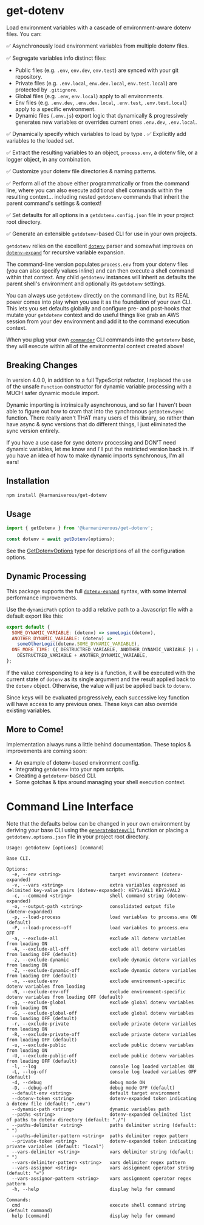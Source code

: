 # get-dotenv

Load environment variables with a cascade of environment-aware dotenv files. You can:

✅ Asynchronously load environment variables from multiple dotenv files.

✅ Segregate variables info distinct files:

- Public files (e.g. `.env`, `env.dev`, `env.test`) are synced with your git repository.
- Private files (e.g. `.env.local`, `env.dev.local`, `env.test.local`) are protected by `.gitignore`.
- Global files (e.g. `.env`, `env.local`) apply to all environments.
- Env files (e.g. `.env.dev`, `.env.dev.local`, `.env.test`, `.env.test.local`) apply to a specific environment.
- Dynamic files (`.env.js`) export logic that dynamically & progressively generates new variables or overrides current ones `.env.dev`, `.env.local`.

✅ Dynamically specify which variables to load by type
.
✅ Explicitly add variables to the loaded set.

✅ Extract the resulting variables to an object, `process.env`, a dotenv file, or a logger object, in any combination.

✅ Customize your dotenv file directories & naming patterns.

✅ Perform all of the above either programmatically or from the command line, where you can also execute additional shell commands within the resulting context... including nested `getdotenv` commands that inherit the parent command's settings & context!

✅ Set defaults for all options in a `getdotenv.config.json` file in your project root directory.

✅ Generate an extensible `getdotenv`-based CLI for use in your own projects.

`getdotenv` relies on the excellent [`dotenv`](https://www.npmjs.com/package/dotenv) parser and somewhat improves on [`dotenv-expand`](https://www.npmjs.com/package/dotenv-expand) for recursive variable expansion.

The command-line version populates `process.env` from your dotenv files (you can also specify values inline) and can then execute a shell command within that context. Any child `getdotenv` instances will inherit as defaults the parent shell's environment and optionally its `getdotenv` settings.

You can always use `getdotenv` directly on the command line, but its REAL power comes into play when you use it as the foundation of your own CLI. This lets you set defaults globally and configure pre- and post-hooks that mutate your `getdotenv` context and do useful things like grab an AWS session from your dev environment and add it to the command execution context.

When you plug your own [`commander`](https://www.npmjs.com/package/commander) CLI commands into the `getdotenv` base, they will execute within all of the environmental context created above!

## Breaking Changes

In version 4.0.0, in addition to a full TypeScript refactor, I replaced the use of the unsafe `Function` constructor for dynamic variable processing with a MUCH safer dynamic module import.

Dynamic importing is intrinsically asynchronous, and so far I haven't been able to figure out how to cram that into the synchronous `getDotenvSync` function. There really aren't THAT many users of this library, so rather than have async & sync versions that do different things, I just eliminated the sync version entirely.

If you have a use case for sync dotenv processing and DON'T need dynamic variables, let me know and I'll put the restricted version back in. If you have an idea of how to make dynamic imports synchronous, I'm all ears!

## Installation

```bash
npm install @karmaniverous/get-dotenv
```

## Usage

```js
import { getDotenv } from '@karmaniverous/get-dotenv';

const dotenv = await getDotenv(options);
```

See the [GetDotenvOptions](./src/GetDotenvOptions.ts) type for descriptions of all the configuration options.

## Dynamic Processing

This package supports the full [`dotenv-expand`](https://www.npmjs.com/package/dotenv-expand) syntax, with some internal performance improvements.

Use the `dynamicPath` option to add a relative path to a Javascript file with a default export like this:

```js
export default {
  SOME_DYNAMIC_VARIABLE: (dotenv) => someLogic(dotenv),
  ANOTHER_DYNAMIC_VARIABLE: (dotenv) =>
    someOtherLogic(dotenv.SOME_DYNAMIC_VARIABLE),
  ONE_MORE_TIME: ({ DESTRUCTRED_VARIABLE, ANOTHER_DYNAMIC_VARIABLE }) =>
    DESTRUCTRED_VARIABLE + ANOTHER_DYNAMIC_VARIABLE,
};
```

If the value corresponding to a key is a function, it will be executed with the current state of `dotenv` as its single argument and the result applied back to the `dotenv` object. Otherwise, the value will just be applied back to `dotenv`.

Since keys will be evaluated progressively, each successive key function will have access to any previous ones. These keys can also override existing variables.

## More to Come!

Implementation always runs a little behind documentation. These topics & improvements are coming soon:

- An example of dotenv-based environment config.
- Integrating `getdotenv` into your npm scripts.
- Creating a `getdotenv`-based CLI.
- Some gotchas & tips around managing your shell execution context.

# Command Line Interface

Note that the defaults below can be changed in your own environment by deriving your base CLI using the [`generateDotenvCli`](./src/generateGetDotenvCli.ts) function or placing a `getdotenv.options.json` file in your project root directory.

```text
Usage: getdotenv [options] [command]

Base CLI.

Options:
  -e, --env <string>                  target environment (dotenv-expanded)
  -v, --vars <string>                 extra variables expressed as delimited key-value pairs (dotenv-expanded): KEY1=VAL1 KEY2=VAL2
  -c, --command <string>              shell command string (dotenv-expanded)
  -o, --output-path <string>          consolidated output file  (dotenv-expanded)
  -p, --load-process                  load variables to process.env ON (default)
  -P, --load-process-off              load variables to process.env OFF
  -a, --exclude-all                   exclude all dotenv variables from loading ON
  -A, --exclude-all-off               exclude all dotenv variables from loading OFF (default)
  -z, --exclude-dynamic               exclude dynamic dotenv variables from loading ON
  -Z, --exclude-dynamic-off           exclude dynamic dotenv variables from loading OFF (default)
  -n, --exclude-env                   exclude environment-specific dotenv variables from loading
  -N, --exclude-env-off               exclude environment-specific dotenv variables from loading OFF (default)
  -g, --exclude-global                exclude global dotenv variables from loading ON
  -G, --exclude-global-off            exclude global dotenv variables from loading OFF (default)
  -r, --exclude-private               exclude private dotenv variables from loading ON
  -R, --exclude-private-off           exclude private dotenv variables from loading OFF (default)
  -u, --exclude-public                exclude public dotenv variables from loading ON
  -U, --exclude-public-off            exclude public dotenv variables from loading OFF (default)
  -l, --log                           console log loaded variables ON
  -L, --log-off                       console log loaded variables OFF (default)
  -d, --debug                         debug mode ON
  -D, --debug-off                     debug mode OFF (default)
  --default-env <string>              default target environment
  --dotenv-token <string>             dotenv-expanded token indicating a dotenv file (default: ".env")
  --dynamic-path <string>             dynamic variables path
  --paths <string>                    dotenv-expanded delimited list of paths to dotenv directory (default: "./")
  --paths-delimiter <string>          paths delimiter string (default: " ")
  --paths-delimiter-pattern <string>  paths delimiter regex pattern
  --private-token <string>            dotenv-expanded token indicating private variables (default: "local")
  --vars-delimiter <string>           vars delimiter string (default: " ")
  --vars-delimiter-pattern <string>   vars delimiter regex pattern
  --vars-assignor <string>            vars assignment operator string (default: "=")
  --vars-assignor-pattern <string>    vars assignment operator regex pattern
  -h, --help                          display help for command

Commands:
  cmd                                 execute shell command string (default command)
  help [command]                      display help for command
```

